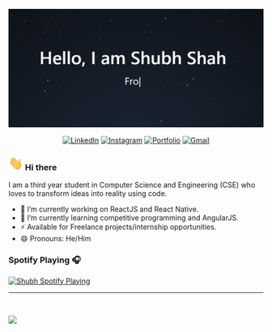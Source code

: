 ![Intro](https://raw.githubusercontent.com/shahshubh/shahshubh/master/assets/intro.gif)


<p align="center">
	<!-- <a href="https://github.com/shahshubh"><img src="https://img.shields.io/github/followers/shahshubh?label=GitHub&style=social" alt="GitHub"></a> -->
	<!-- <a href="https://www.linkedin.com/in/shubh-shah-2326081a3/"><img src="https://img.shields.io/badge/LinkedIn--_.svg?style=social&logo=linkedin" alt="LinkedIn"></a> -->
	<a href="https://www.linkedin.com/in/shubh-shah-2326081a3/"><img src="https://img.shields.io/badge/linkedin-%230077B5.svg?&style=for-the-badge&logo=linkedin&logoColor=white" alt="LinkedIn"></a>
	<!-- <a href="https://www.instagram.com/shah_shubh_/"><img src="https://img.shields.io/badge/-Instagram-dd2a7b?
	logo=instagram&logoColor=white&link=https://www.instagram.com/shah_shubh_/" alt="Instagram" /></a> -->
	<a href="https://www.instagram.com/shah_shubh_/"><img src="https://img.shields.io/badge/instagram-%23E4405F.svg?&style=for-the-badge&logo=instagram&logoColor=white" alt="Instagram" /></a>
	<a href="https://shahshubh.github.io/"><img src="https://img.shields.io/badge/-Portfolio%20Website-%233781da?&style=for-the-badge" alt="Portfolio" /></a>
    <!-- <a href="mailto:shahshubh1010@gmail.com"><img src="https://img.shields.io/badge/-shahshubh1010@gmail.com-c14438?
	style=flat-square&logo=Gmail&logoColor=white&link=mailto:shahshubh1010@gmail.com" alt="Gmail" /></a> -->
	<a href="mailto:shahshubh1010@gmail.com"><img src="https://img.shields.io/badge/-shahshubh1010@gmail.com-c14438?style=for-the-badge&logo=Gmail&logoColor=white" alt="Gmail" /></a>
	
</p>
<!-- 
<p align="center">
	JavaScript · ReactJS · NodeJS · Express · MongoDB · React Native
</p> -->






### <img src="https://raw.githubusercontent.com/shahshubh/shahshubh/master/assets/Hi.gif" width="29px"> Hi there 
I am a third year student in Computer Science and Engineering (CSE) who loves to transform ideas into reality using code.


- 🔭 I’m currently working on ReactJS and React Native.
- 🌱 I’m currently learning competitive programming and AngularJS.
- ⚡ Available for Freelance projects/internship opportunities.
- 😄 Pronouns: He/Him 
<!-- - 👯 We can connect on <a href="https://www.chess.com/member/shahshubh1">Chess.com</a>♟ to play some games. -->


### Spotify Playing 🎧
[<img src="https://novatorem-chi.vercel.app/api/spotify-playing" alt="Shubh Spotify Playing" width="350" />](https://open.spotify.com/user/1avm481k8o6k84i73988n34b7?si=iuYsBSQURlSjXBgtfFXyEQ)

---

<br />

<!-- <details>
  <summary>Github Stats</summary>
  <img src="https://github-readme-stats.vercel.app/api?username=shahshubh&hide=prs&show_icons=true&title_color=3380C4&icon_color=3380C4&text_color=edf2f7&bg_color=151515"></img>
</details> -->

<img src="https://github-readme-stats.vercel.app/api?username=shahshubh&hide=prs&show_icons=true&title_color=3380C4&icon_color=3380C4&text_color=edf2f7&bg_color=151515"></img>

<!-- <p align="center">
	<img src="https://github-readme-stats.vercel.app/api?username=shahshubh&hide=prs&show_icons=true&title_color=3380C4&icon_color=3380C4&text_color=edf2f7&bg_color=151515"></img>
</p> -->



<!-- ### 📫 Reach me at
<p>
	<a href="https://github.com/shahshubh"><img src="https://img.shields.io/github/followers/shahshubh?label=GitHub&style=social" alt="GitHub"></a>
	<a href="https://www.linkedin.com/in/shubh-shah-2326081a3/"><img src="https://img.shields.io/badge/LinkedIn--_.svg?style=social&logo=linkedin" alt="LinkedIn"></a>
	<a href="https://www.instagram.com/shah_shubh_/"><img src="https://img.shields.io/badge/-Instagram-dd2a7b?style=flat-square&logo=instagram&logoColor=white&link=https://www.instagram.com/yunho.m88/" alt="Instagram" /></a>
	<a href="https://shahshubh.github.io/"><img src="https://img.shields.io/badge/-Portfolio%20Website-%233781da" alt="Portfolio" /></a>
    <a href="mailto:shahshubh1010@gmail.com"><img src="https://img.shields.io/badge/-shahshubh1010@gmail.com-c14438?style=flat-square&logo=Gmail&logoColor=white&link=mailto:shahshubh1010@gmail.com" alt="Gmail" /></a>
    
</p> -->



<!-- <p align="center">
	<img src="https://github-readme-stats.vercel.app/api?username=shahshubh&show_icons=true&title_color=3380C4&icon_color=3380C4&text_color=edf2f7&bg_color=151515"></img>
</p> -->


<!--
**shahshubh/shahshubh** is a ✨ _special_ ✨ repository because its `README.md` (this file) appears on your GitHub profile.

Here are some ideas to get you started:

- 🔭 I’m currently working on ...
- 🌱 I’m currently learning ...
- 👯 I’m looking to collaborate on ...
- 🤔 I’m looking for help with ...
- 💬 Ask me about ...
- 📫 How to reach me: ...
- 😄 Pronouns: ...
- ⚡ Fun fact: ...
-->
